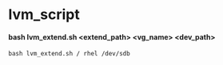 # lvm_script

#### bash lvm_extend.sh <extend_path> <vg_name> <dev_path>
    bash lvm_extend.sh / rhel /dev/sdb
